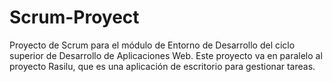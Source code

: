 # Scrum-Proyect
Proyecto de Scrum para el módulo de Entorno de Desarrollo del ciclo superior de Desarrollo de Aplicaciones Web. Este proyecto va en paralelo al proyecto Rasilu, que es una aplicación de escritorio para gestionar tareas. 
